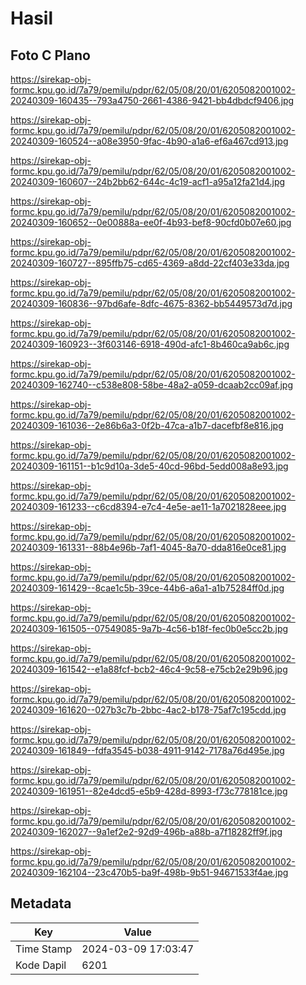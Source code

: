 # Hasil

## Foto C Plano

https://sirekap-obj-formc.kpu.go.id/7a79/pemilu/pdpr/62/05/08/20/01/6205082001002-20240309-160435--793a4750-2661-4386-9421-bb4dbdcf9406.jpg

https://sirekap-obj-formc.kpu.go.id/7a79/pemilu/pdpr/62/05/08/20/01/6205082001002-20240309-160524--a08e3950-9fac-4b90-a1a6-ef6a467cd913.jpg

https://sirekap-obj-formc.kpu.go.id/7a79/pemilu/pdpr/62/05/08/20/01/6205082001002-20240309-160607--24b2bb62-644c-4c19-acf1-a95a12fa21d4.jpg

https://sirekap-obj-formc.kpu.go.id/7a79/pemilu/pdpr/62/05/08/20/01/6205082001002-20240309-160652--0e00888a-ee0f-4b93-bef8-90cfd0b07e60.jpg

https://sirekap-obj-formc.kpu.go.id/7a79/pemilu/pdpr/62/05/08/20/01/6205082001002-20240309-160727--895ffb75-cd65-4369-a8dd-22cf403e33da.jpg

https://sirekap-obj-formc.kpu.go.id/7a79/pemilu/pdpr/62/05/08/20/01/6205082001002-20240309-160836--97bd6afe-8dfc-4675-8362-bb5449573d7d.jpg

https://sirekap-obj-formc.kpu.go.id/7a79/pemilu/pdpr/62/05/08/20/01/6205082001002-20240309-160923--3f603146-6918-490d-afc1-8b460ca9ab6c.jpg

https://sirekap-obj-formc.kpu.go.id/7a79/pemilu/pdpr/62/05/08/20/01/6205082001002-20240309-162740--c538e808-58be-48a2-a059-dcaab2cc09af.jpg

https://sirekap-obj-formc.kpu.go.id/7a79/pemilu/pdpr/62/05/08/20/01/6205082001002-20240309-161036--2e86b6a3-0f2b-47ca-a1b7-dacefbf8e816.jpg

https://sirekap-obj-formc.kpu.go.id/7a79/pemilu/pdpr/62/05/08/20/01/6205082001002-20240309-161151--b1c9d10a-3de5-40cd-96bd-5edd008a8e93.jpg

https://sirekap-obj-formc.kpu.go.id/7a79/pemilu/pdpr/62/05/08/20/01/6205082001002-20240309-161233--c6cd8394-e7c4-4e5e-ae11-1a7021828eee.jpg

https://sirekap-obj-formc.kpu.go.id/7a79/pemilu/pdpr/62/05/08/20/01/6205082001002-20240309-161331--88b4e96b-7af1-4045-8a70-dda816e0ce81.jpg

https://sirekap-obj-formc.kpu.go.id/7a79/pemilu/pdpr/62/05/08/20/01/6205082001002-20240309-161429--8cae1c5b-39ce-44b6-a6a1-a1b75284ff0d.jpg

https://sirekap-obj-formc.kpu.go.id/7a79/pemilu/pdpr/62/05/08/20/01/6205082001002-20240309-161505--07549085-9a7b-4c56-b18f-fec0b0e5cc2b.jpg

https://sirekap-obj-formc.kpu.go.id/7a79/pemilu/pdpr/62/05/08/20/01/6205082001002-20240309-161542--e1a88fcf-bcb2-46c4-9c58-e75cb2e29b96.jpg

https://sirekap-obj-formc.kpu.go.id/7a79/pemilu/pdpr/62/05/08/20/01/6205082001002-20240309-161620--027b3c7b-2bbc-4ac2-b178-75af7c195cdd.jpg

https://sirekap-obj-formc.kpu.go.id/7a79/pemilu/pdpr/62/05/08/20/01/6205082001002-20240309-161849--fdfa3545-b038-4911-9142-7178a76d495e.jpg

https://sirekap-obj-formc.kpu.go.id/7a79/pemilu/pdpr/62/05/08/20/01/6205082001002-20240309-161951--82e4dcd5-e5b9-428d-8993-f73c778181ce.jpg

https://sirekap-obj-formc.kpu.go.id/7a79/pemilu/pdpr/62/05/08/20/01/6205082001002-20240309-162027--9a1ef2e2-92d9-496b-a88b-a7f18282ff9f.jpg

https://sirekap-obj-formc.kpu.go.id/7a79/pemilu/pdpr/62/05/08/20/01/6205082001002-20240309-162104--23c470b5-ba9f-498b-9b51-94671533f4ae.jpg


## Metadata

| Key        | Value               |
| ---------- | ------------------- |
| Time Stamp | 2024-03-09 17:03:47 |
| Kode Dapil | 6201                |



